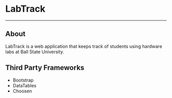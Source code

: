 LabTrack
=========
---
About
---------

LabTrack is a web application that keeps track of students using hardware labs at Ball State University. 

Third Party Frameworks
---------
* Bootstrap
* DataTables
* Choosen
